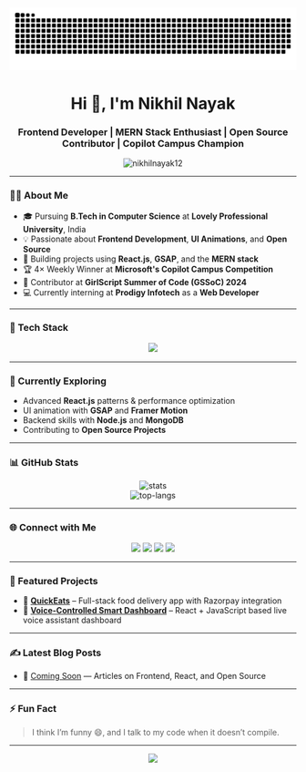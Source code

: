 <!-- Profile Banner -->
<p align="center">
  <img src="https://raw.githubusercontent.com/platane/snk/output/github-contribution-grid-snake-dark.svg" alt="banner" />
</p>

<h1 align="center">Hi 👋, I'm Nikhil Nayak</h1>
<h3 align="center">Frontend Developer | MERN Stack Enthusiast | Open Source Contributor | Copilot Campus Champion</h3>

<p align="center">
  <img src="https://komarev.com/ghpvc/?username=nikhilnayak12&label=Profile%20views&color=0e75b6&style=flat" alt="nikhilnayak12" />
</p>

---

### 👨‍🎓 About Me

- 🎓 Pursuing **B.Tech in Computer Science** at **Lovely Professional University**, India  
- 💡 Passionate about **Frontend Development**, **UI Animations**, and **Open Source**  
- 🚀 Building projects using **React.js**, **GSAP**, and the **MERN stack**  
- 🏆 4× Weekly Winner at **Microsoft's Copilot Campus Competition**  
- 📌 Contributor at **GirlScript Summer of Code (GSSoC) 2024**  
- 💻 Currently interning at **Prodigy Infotech** as a **Web Developer**

---

### 🚀 Tech Stack

<p align="center">
  <img src="https://skillicons.dev/icons?i=html,css,js,react,nodejs,express,mongodb,tailwind,bootstrap,java,git,github,figma" />
</p>

---

### 🌱 Currently Exploring
- Advanced **React.js** patterns & performance optimization  
- UI animation with **GSAP** and **Framer Motion**  
- Backend skills with **Node.js** and **MongoDB**  
- Contributing to **Open Source Projects**

---

### 📊 GitHub Stats

<p align="center">
  <img src="https://github-readme-stats.vercel.app/api?username=nikhilnayak12&show_icons=true&theme=tokyonight" alt="stats" />
  <br/>
  <img src="https://github-readme-stats.vercel.app/api/top-langs/?username=nikhilnayak12&layout=compact&theme=tokyonight" alt="top-langs" />
</p>

---

### 🌐 Connect with Me

<p align="center">
  <a href="mailto:your-email@example.com"><img src="https://img.shields.io/badge/Gmail-D14836?style=for-the-badge&logo=gmail&logoColor=white" /></a>
  <a href="https://linkedin.com/in/your-linkedin"><img src="https://img.shields.io/badge/LinkedIn-blue?style=for-the-badge&logo=linkedin" /></a>
  <a href="https://twitter.com/your-twitter"><img src="https://img.shields.io/badge/Twitter-1DA1F2?style=for-the-badge&logo=twitter" /></a>
  <a href="https://your-portfolio-link.com"><img src="https://img.shields.io/badge/Portfolio-000?style=for-the-badge&logo=About.me&logoColor=white" /></a>
</p>

---

### 🧠 Featured Projects

- 🔗 [**QuickEats**](#) – Full-stack food delivery app with Razorpay integration  
- 🔗 [**Voice-Controlled Smart Dashboard**](#) – React + JavaScript based live voice assistant dashboard  

---

### ✍️ Latest Blog Posts

- 📘 [Coming Soon](#) — Articles on Frontend, React, and Open Source

---

### ⚡ Fun Fact

> I think I’m funny 😄, and I talk to my code when it doesn’t compile.

---

<p align="center">
  <img src="https://quotes-github-readme.vercel.app/api?type=horizontal&theme=tokyonight" />
</p>
